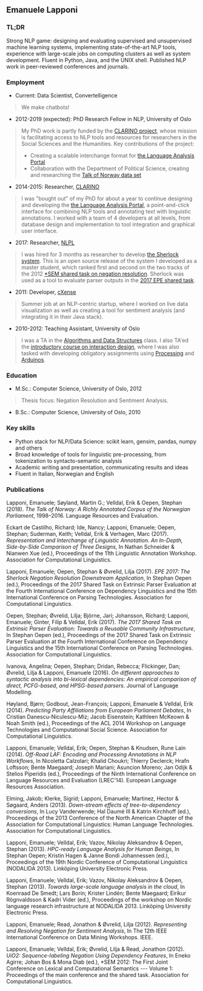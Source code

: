 ## Emanuele Lapponi

### TL;DR

Strong NLP game: designing and evaluating supervised and unsupervised machine
learning systems, implementing state-of-the-art NLP tools, experience with
large-scale jobs on computing clusters as well as system development. Fluent
in Python, Java, and the UNIX shell. Published NLP work in peer-reviewed conferences
and journals.

### Employment 

- Current: Data Scientist, Convertelligence

> We make chatbots!

- 2012-2019 (expected): PhD Research Fellow in NLP, University of Oslo

> My PhD work is partly funded by the [CLARINO project](https://clarin.w.uib.no/), whose mission is facilitating
access to NLP tools and resources for researchers in the Social Sciences and the Humanities.
Key contributions of the project:
> - Creating a scalable interchange format for [the Language Analysis Portal](lap.clarino.uio.no)
> - Collaboration with the Department of Political Science, creating and researching the [Talk of Norway data set](https://github.com/ltgoslo/talk-of-norway)

- 2014-2015: Researcher, [CLARINO](https://clarin.w.uib.no/)

> I was "bought out" of my PhD for about a year to continue designing and developing the [the Language Analysis Portal](lap.clarino.uio.no), a point-and-click interface for combining NLP tools and
annotating text with linguistic annotations. I worked with a team of 4 developers at all levels,
from database design and implementation to tool integration and graphical user interface.

- 2017: Researcher, [NLPL](https://neic.no/nlpl/)

> I was hired for 3 months as researcher to develop [the Sherlock system](https://github.com/ltgoslo/sherlock). This is an open source release of the system I developed as a master student,
which ranked first and second on the two tracks of the 2012 [\*SEM shared task on negation resolution](https://www.clips.uantwerpen.be/sem2012-st-neg/). Sherlock was used as a tool to
evaluate parser outputs in the [2017 EPE shared task](http://epe.nlpl.eu/).

- 2011: Developer, [cXense](https://www.cxense.com/)

> Summer job at an NLP-centric startup, where I worked on live data visualization as well as creating a tool for sentiment analysis (and integrating it in their Java stack).

- 2010-2012: Teaching Assistant, University of Oslo

> I was a TA in the [Algorithms and Data
Structures](http://www.uio.no/studier/emner/matnat/ifi/INF2220/) class. I also
TA'ed the [introductory course on interaction
design](http://www.uio.no/studier/emner/matnat/ifi/INF1510/), where I was also
tasked with developing obligatory assignments using [Processing](https://processing.org/) and [Arduinos](https://www.arduino.cc/).

### Education 

- M.Sc.: Computer Science, University of Oslo, 2012
> Thesis focus: Negation Resolution and Sentiment Analysis.

- B.Sc.: Computer Science, University of Oslo, 2010

### Key skills

- Python stack for NLP/Data Science: scikit learn, gensim, pandas, numpy and others
- Broad knowledge of tools for linguistic pre-processing, from tokenization to syntacto-semantic analysis
- Academic writing and presentation, communicating results and ideas
- Fluent in Italian, Norwegian and English

### Publications

Lapponi, Emanuele; Søyland, Martin G.; Velldal, Erik & Oepen, Stephan (2018). *The Talk of Norway: A Richly Annotated Corpus of the Norwegian Parliament*, 1998–2016. Language Resources and Evaluation.

Eckart de Castilho, Richard; Ide, Nancy; Lapponi, Emanuele; Oepen, Stephan; Suderman, Keith; Velldal, Erik & Verhagen, Marc (2017). *Representation and Interchange of Linguistic Annotation. An In-Depth, Side-by-Side Comparison of Three Designs*, In Nathan Schneider & Nianwen Xue (ed.),  Proceedings of the 11th Linguistic Annotation Workshop. Association for Computational Linguistics.

Lapponi, Emanuele; Oepen, Stephan & Øvrelid, Lilja (2017). *EPE 2017: The Sherlock Negation Resolution Downstream Application*, In Stephan Oepen (ed.),  Proceedings of the 2017 Shared Task on Extrinsic Parser Evaluation at the Fourth International Conference on Dependency Linguistics and the 15th International Conference on Parsing Technologies.  Association for Computational Linguistics.

Oepen, Stephan; Øvrelid, Lilja; Björne, Jari; Johansson, Richard; Lapponi, Emanuele; Ginter, Filip & Velldal, Erik (2017). *The 2017 Shared Task on Extrinsic Parser Evaluation: Towards a Reusable Community Infrastructure*, In Stephan Oepen (ed.),  Proceedings of the 2017 Shared Task on Extrinsic Parser Evaluation at the Fourth International Conference on Dependency Linguistics and the 15th International Conference on Parsing Technologies.  Association for Computational Linguistics.

Ivanova, Angelina; Oepen, Stephan; Dridan, Rebecca; Flickinger, Dan; Øvrelid, Lilja & Lapponi, Emanuele (2016). *On different approaches to syntactic analysis into bi-lexical dependencies: An empirical comparison of direct, PCFG-based, and HPSG-based parsers*. Journal of Language Modelling.

Høyland, Bjørn; Godbout, Jean-François; Lapponi, Emanuele & Velldal, Erik (2014). *Predicting Party Affiliations from European Parliament Debates*, In Cristian Danescu-Niculescu-Miz; Jacob Eisenstein; Kathleen McKeown & Noah Smith (ed.),  Proceedings of the ACL 2014 Workshop on Language Technologies and Computational Social Science.  Association for Computational Linguistics.

Lapponi, Emanuele; Velldal, Erik; Oepen, Stephan & Knudsen, Rune Lain (2014). *Off-Road LAF: Encoding and Processing Annotations in NLP Workflows*, In Nicoletta Calzolari; Khalid Choukri; Thierry Declerck; Hrafn Loftsson; Bente Maegaard; Joseph Mariani; Asuncion Moreno; Jan Odijk & Stelios Piperidis (ed.),  Proceedings of the Ninth International Conference on Language Resources and Evaluation (LREC'14).  European Language Resources Association.

Elming, Jakob; Klerke, Sigrid; Lapponi, Emanuele; Martinez, Hector & Søgaard, Anders (2013). *Down-stream effects of tree-to-dependency conversions*, In Lucy Vanderwende; Hal Daumé III & Katrin Kirchhoff (ed.),  Proceedings of the 2013 Conference of the North American Chapter of the Association for Computational Linguistics: Human Language Technologies.  Association for Computational Linguistics.

Lapponi, Emanuele; Velldal, Erik; Vazov, Nikolay Aleksandrov & Oepen, Stephan (2013). *HPC-ready Language Analysis for Human Beings*, In Stephan Oepen; Kristin Hagen & Janne Bondi Johannessen (ed.),  Proceedings of the 19th Nordic Conference of Computational Linguistics (NODALIDA 2013).  Linköping University Electronic Press.

Lapponi, Emanuele; Velldal, Erik; Vazov, Nikolay Aleksandrov & Oepen, Stephan (2013). *Towards large-scale language analysis in the cloud*, In Koenraad De Smedt; Lars Borin; Krister Lindén; Bente Maegaard; Eiríkur Rögnvaldsson & Kadri Vider (ed.),  Proceedings of the workshop on Nordic language research infrastructure at NODALIDA 2013.  Linköping University Electronic Press.

Lapponi, Emanuele; Read, Jonathon & Øvrelid, Lilja (2012). *Representing and Resolving Negation for Sentiment Analysis*, In  The 12th IEEE International Conference on Data Mining Workshops.  IEEE.

Lapponi, Emanuele; Velldal, Erik; Øvrelid, Lilja & Read, Jonathon (2012). *UiO2: Sequence-labeling Negation Using Dependency Features*, In Eneko Agirre; Johan Bos & Mona Diab (ed.), \*SEM 2012: The First Joint Conference on Lexical and Computational Semantics --- Volume 1: Proceedings of the main conference and the shared task.  Association for Computational Linguistics.

